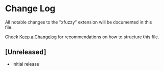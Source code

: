 # Change Log

All notable changes to the "xfuzzy" extension will be documented in this file.

Check [Keep a Changelog](http://keepachangelog.com/) for recommendations on how to structure this file.

## [Unreleased]

- Initial release